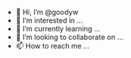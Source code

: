 - 👋 Hi, I’m @goodyw
- 👀 I’m interested in ...
- 🌱 I’m currently learning ...
- 💞️ I’m looking to collaborate on ...
- 📫 How to reach me ...

<!---
goodyw/goodyw is a ✨ special ✨ repository because its `README.md` (this file) appears on your GitHub profile.
You can click the Preview link to take a look at your changes.
--->
